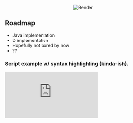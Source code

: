 <center>

![Bender](https://static.wikia.nocookie.net/villains/images/4/43/Bender.png/revision/latest/thumbnail/width/360/height/360?cb=20150929224318)

</center>

## Roadmap
- Java implementation
- D implementation
- Hopefully not bored by now
- ??

### Script example w/ syntax highlighting (kinda-ish).
![Basic state detection/advancement.](https://p.ryswick.net/p/IbxLxT.cpp)

